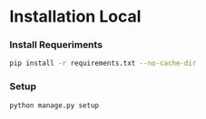 # Installation Local

### Install Requeriments

```bash
pip install -r requirements.txt --no-cache-dir
```

### Setup

```bash
python manage.py setup
```
